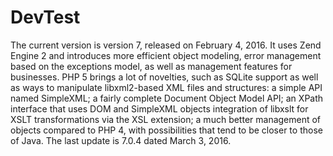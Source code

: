 # DevTest


The current version is version 7, released on February 4, 2016. It uses Zend Engine 2 and
introduces more efficient object modeling, error management based on the
exceptions model, as well as management features for businesses. PHP 5
brings a lot of novelties, such as SQLite support as well as ways to
manipulate libxml2-based XML files and structures:
a simple API named SimpleXML;
a fairly complete Document Object Model API;
an XPath interface that uses DOM and SimpleXML objects
integration of libxslt for XSLT transformations via the XSL extension;
a much better management of objects compared to PHP 4, with possibilities that
tend to be closer to those of Java.
The last update is 7.0.4 dated March 3, 2016.
